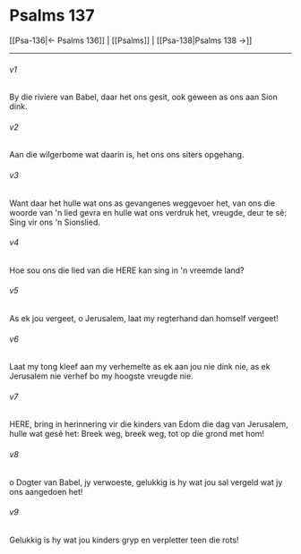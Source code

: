 # Psalms 137

[[Psa-136|← Psalms 136]] | [[Psalms]] | [[Psa-138|Psalms 138 →]]
***

###### v1
By die riviere van Babel, daar het ons gesit, ook geween as ons aan Sion dink. 
###### v2
Aan die wilgerbome wat daarin is, het ons ons siters opgehang. 
###### v3
Want daar het hulle wat ons as gevangenes weggevoer het, van ons die woorde van 'n lied gevra en hulle wat ons verdruk het, vreugde, deur te sê: Sing vir ons 'n Sionslied. 
###### v4
Hoe sou ons die lied van die HERE kan sing in 'n vreemde land? 
###### v5
As ek jou vergeet, o Jerusalem, laat my regterhand dan homself vergeet! 
###### v6
Laat my tong kleef aan my verhemelte as ek aan jou nie dink nie, as ek Jerusalem nie verhef bo my hoogste vreugde nie. 
###### v7
HERE, bring in herinnering vir die kinders van Edom die dag van Jerusalem, hulle wat gesê het: Breek weg, breek weg, tot op die grond met hom! 
###### v8
o Dogter van Babel, jy verwoeste, gelukkig is hy wat jou sal vergeld wat jy ons aangedoen het! 
###### v9
Gelukkig is hy wat jou kinders gryp en verpletter teen die rots! 
